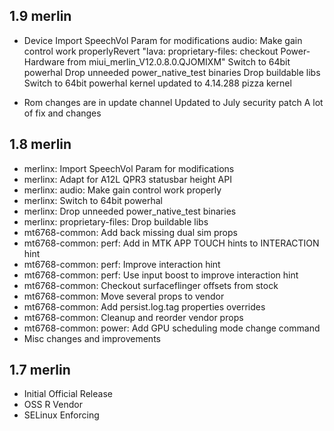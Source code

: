 ## 1.9 merlin
- Device
Import SpeechVol Param for modifications
audio: Make gain control work properlyRevert "lava: proprietary-files: checkout Power-Hardware from miui_merlin_V12.0.8.0.QJOMIXM"
Switch to 64bit powerhal
Drop unneeded power_native_test binaries
Drop buildable libs
Switch to 64bit powerhal
kernel updated to 4.14.288
pizza kernel

- Rom changes are in update channel
Updated to July security patch
A lot of fix and changes

## 1.8 merlin

- merlinx: Import SpeechVol Param for modifications 
- merlinx: Adapt for A12L QPR3 statusbar height API
- merlinx: audio: Make gain control work properly
- merlinx: Switch to 64bit powerhal
- merlinx: Drop unneeded power_native_test binaries
- merlinx: proprietary-files: Drop buildable libs
- mt6768-common: Add back missing dual sim props
- mt6768-common: perf: Add in MTK APP TOUCH hints to INTERACTION hint
- mt6768-common: perf: Improve interaction hint
- mt6768-common: perf: Use input boost to improve interaction hint
- mt6768-common: Checkout surfaceflinger offsets from stock
- mt6768-common: Move several props to vendor
- mt6768-common: Add persist.log.tag properties overrides
- mt6768-common: Cleanup and reorder vendor props
- mt6768-common: power: Add GPU scheduling mode change command
- Misc changes and improvements 

## 1.7 merlin

- Initial Official Release
- OSS R Vendor
- SELinux Enforcing
